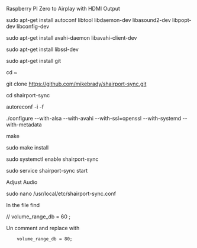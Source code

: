Raspberry PI Zero to Airplay with HDMI Output

sudo apt-get install autoconf libtool libdaemon-dev libasound2-dev libpopt-dev libconfig-dev

sudo apt-get install avahi-daemon libavahi-client-dev

sudo apt-get install libssl-dev

sudo apt-get install git


cd ~

git clone https://github.com/mikebrady/shairport-sync.git

cd shairport-sync

autoreconf -i -f

./configure --with-alsa --with-avahi --with-ssl=openssl --with-systemd --with-metadata

make

sudo make install

sudo systemctl enable shairport-sync

sudo service shairport-sync start

Adjust Audio

sudo nano /usr/local/etc/shairport-sync.conf

In the file find 

//      volume_range_db = 60 ;

Un comment and replace with 

        volume_range_db = 80;
        
        



